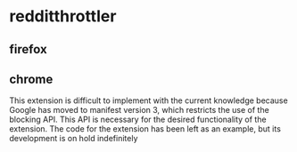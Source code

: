 # redditthrottler

## firefox


## chrome
This extension is difficult to implement with the current knowledge because Google has moved to manifest version 3, which restricts the use of the blocking API. This API is necessary for the desired functionality of the extension. The code for the extension has been left as an example, but its development is on hold indefinitely



